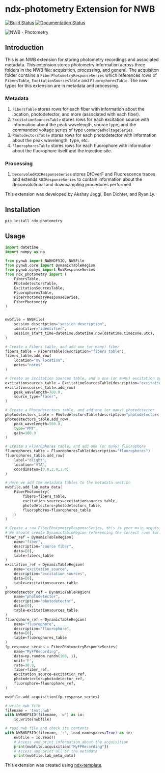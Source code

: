 # ndx-photometry Extension for NWB
[![Build Status](https://travis-ci.com/akshay-jaggi/ndx-photometry.svg?branch=master)](https://travis-ci.com/akshay-jaggi/ndx-photometry)
[![Documentation Status](https://readthedocs.org/projects/ndx-photometry/badge/?version=latest)](https://ndx-photometry.readthedocs.io/en/latest/?badge=latest)

![NWB - Photometry](https://user-images.githubusercontent.com/844306/144680873-3e2d957f-97ff-45cb-b625-517f5e7dfb9f.png)

## Introduction
This is an NWB extension for storing photometry recordings and associated metadata. This extension stores photometry information across three folders in the NWB file: acquisition, processing, and general. The acquisiton folder contains a `FiberPhotometryResponseSeries` which references rows of `FibersTable`, `ExcitationSourcesTable` and `FluorophoresTable`. The new types for this extension are in metadata and processing.

### Metadata
1. `FibersTable` stores rows for each fiber with information about the location, photodetector, and more (associated with each fiber).
2. `ExcitationSourcesTable` stores rows for each excitation source with information about the peak wavelength, source type, and the commanded voltage series of type `CommandedVoltageSeries`
3. `PhotodectorsTable` stores rows for each photodetector with information about the peak wavelength, type, etc.
4. `FluorophoresTable` stores rows for each fluorophore with information about the fluorophore itself and the injeciton site.

### Processing
1. `DeconvoledROIResponseSeries` stores DfOverF and Fluorescence traces and extends `ROIResponseSeries` to contain information about the deconvolutional and downsampling procedures performed.


This extension was developed by Akshay Jaggi, Ben Dichter, and Ryan Ly.


## Installation

```
pip install ndx-photometry
```


## Usage

```python
import datetime
import numpy as np

from pynwb import NWBHDF5IO, NWBFile
from pynwb.core import DynamicTableRegion
from pynwb.ophys import RoiResponseSeries
from ndx_photometry import (
    FibersTable,
    PhotodetectorsTable,
    ExcitationSourcesTable,
    FluorophoresTable,
    FiberPhotometryResponseSeries,
    FiberPhotometry
)


nwbfile = NWBFile(
    session_description="session_description",
    identifier="identifier",
    session_start_time=datetime.datetime.now(datetime.timezone.utc),
)

# Create a Fibers table, and add one (or many) fiber
fibers_table = FibersTable(description="fibers table")
fibers_table.add_row(
    location="my location",
    notes="notes"
)

# Create an Excitation Sources table, and a one (or many) excitation source
excitationsources_table = ExcitationSourcesTable(description="excitation sources table")
excitationsources_table.add_row(
    peak_wavelength=700.0,
    source_type="laser",
)

# Create a Photodetectors table, and add one (or many) photodetector
photodetectors_table = PhotodetectorsTable(description="photodetectors table")
photodetectors_table.add_row(
    peak_wavelength=500.0,
    type="PMT",
    gain=100.0
)

# Create a Fluorophores table, and add one (or many) fluorophore
fluorophores_table = FluorophoresTable(description="fluorophores")
fluorophores_table.add_row(
    label="dlight",
    location="VTA",
    coordinates=(3.0,2.0,1.0)
)

# Here we add the metadata tables to the metadata section
nwbfile.add_lab_meta_data(
    FiberPhotometry(
        fibers=fibers_table,
        excitation_sources=excitationsources_table,
        photodetectors=photodetectors_table,
        fluorophores=fluorophores_table
    )
)

# Create a raw FiberPhotometryResponseSeries, this is your main acquisition
# We should create DynamicTableRegion referencing the correct rows for each table
fiber_ref = DynamicTableRegion(
    name="fiber",
    description="source fiber",
    data=[0],
    table=fibers_table
)
excitation_ref = DynamicTableRegion(
    name="excitation_source",
    description="excitation sources",
    data=[0],
    table=excitationsources_table
)
photodetector_ref = DynamicTableRegion(
    name="photodetector",
    description="photodetector",
    data=[0],
    table=excitationsources_table
)
fluorophore_ref = DynamicTableRegion(
    name="fluorophore",
    description="fluorophore",
    data=[0],
    table=fluorophores_table
)
fp_response_series = FiberPhotometryResponseSeries(
    name="MyFPRecording",
    data=np.random.randn(100, 1),
    unit='F',
    rate=30.0,
    fiber=fiber_ref,
    excitation_source=excitation_ref,
    photodetector=photodetector_ref,
    fluorophore=fluorophore_ref,
)

nwbfile.add_acquisition(fp_response_series)

# write nwb file
filename = 'test.nwb'
with NWBHDF5IO(filename, 'w') as io:
    io.write(nwbfile)

# read nwb file and check its contents
with NWBHDF5IO(filename, 'r', load_namespaces=True) as io:
    nwbfile = io.read()
    # Access and print information about the acquisition
    print(nwbfile.acquisition["MyFPRecording"])
    # Access and print all of the metadata
    print(nwbfile.lab_meta_data)
```

This extension was created using [ndx-template](https://github.com/nwb-extensions/ndx-template).

